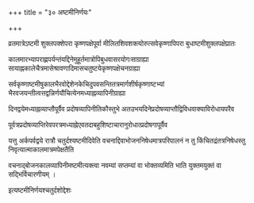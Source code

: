+++
title = "३० अष्टमीनिर्णयः"

+++

व्रतमात्रेऽष्टमी शुक्लपक्शेपरा कृष्णपक्षेपूर्वा मीलितशिवशक्त्योरुत्सवेकृष्णापिपरा बुधाष्टमीशुक्लपक्षेप्रातः

कालमारभ्यापराह्णपर्यन्तंयद्दिनेमुहूर्तमात्रोपिबुधवासरयोगःसाग्राह्या सायाह्नकालेचैत्रमासेश्रावणादिमासचतुष्टयेकृष्णपक्षेचनग्राह्या

सर्वकृष्णाष्टमीषुकालभैरवोद्देशेनकेचिदुपवसन्तितत्रमार्गशीर्षकृष्णाष्टभ्यां भैरवजयन्तीत्वत्तद्वन्निर्णयौचित्येनमध्याह्नव्यापिनीग्राह्या

दिनद्वयेमध्याह्नव्याप्तौपूर्वैव प्रदोषव्यापिनीतिकौस्तुभे अतउभयदिनेप्रदोषव्याप्तौद्विविधवाक्याविरोधायपरैव

पूर्वत्रप्रदोषव्याप्तिरेवपरत्रमध्याह्नेएवतदाबहुशिष्टाचारानुरोधात्प्रदोषगापूर्वैव

यत्तु अर्कपर्वद्वये रात्रौ चतुर्दश्यष्टमीदिवेति वचनाद्दिवाभोजननिषेधमात्रपरिपालनं न तु किंचितद्रंतत्रनिषेधस्तु निवृत्यात्माकालमात्रमपेक्षतैति

वचनाद्बोजनकालव्यापिनीमष्टमीत्यक्त्वा नवम्यां सप्तम्यां वा भोक्तव्यमिति भाति युक्तमयुक्तं वा सद्भिर्विचारणीयम् ।  

इत्यष्टमीनिर्णयश्चतुर्दशोद्देशः
